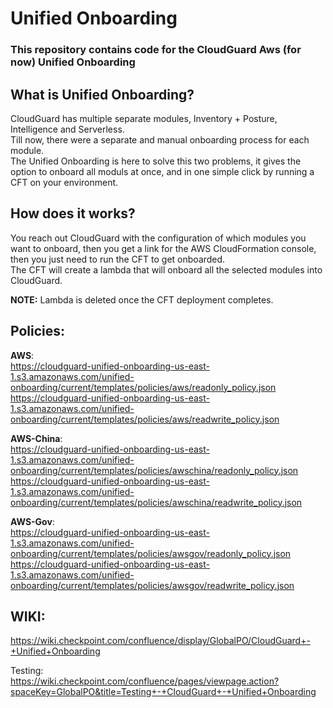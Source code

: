 # Unified Onboarding

### This repository contains code for the CloudGuard Aws (for now) Unified Onboarding

## What is Unified Onboarding?

CloudGuard has multiple separate modules, Inventory + Posture, Intelligence and Serverless.<br>
Till now, there were a separate and manual onboarding process for each module.<br>
The Unified Onboarding is here to solve this two problems, it gives the option to onboard all moduls at once, 
and in one simple click by running a CFT on your environment.

## How does it works? 

You reach out CloudGuard with the configuration of which modules you want to onboard, then
you get a link for the AWS CloudFormation console, then you just need to run the CFT to get onboarded.<br>
The CFT will create a lambda that will onboard all the selected modules into CloudGuard.

**NOTE:** Lambda is deleted once the CFT deployment completes.

## Policies:
**AWS**: <br>
https://cloudguard-unified-onboarding-us-east-1.s3.amazonaws.com/unified-onboarding/current/templates/policies/aws/readonly_policy.json
<br>
https://cloudguard-unified-onboarding-us-east-1.s3.amazonaws.com/unified-onboarding/current/templates/policies/aws/readwrite_policy.json

**AWS-China**: <br>
https://cloudguard-unified-onboarding-us-east-1.s3.amazonaws.com/unified-onboarding/current/templates/policies/awschina/readonly_policy.json
<br>
https://cloudguard-unified-onboarding-us-east-1.s3.amazonaws.com/unified-onboarding/current/templates/policies/awschina/readwrite_policy.json

**AWS-Gov**: <br>
https://cloudguard-unified-onboarding-us-east-1.s3.amazonaws.com/unified-onboarding/current/templates/policies/awsgov/readonly_policy.json
<br>
https://cloudguard-unified-onboarding-us-east-1.s3.amazonaws.com/unified-onboarding/current/templates/policies/awsgov/readwrite_policy.json

## WIKI:
https://wiki.checkpoint.com/confluence/display/GlobalPO/CloudGuard+-+Unified+Onboarding

Testing: <br>
https://wiki.checkpoint.com/confluence/pages/viewpage.action?spaceKey=GlobalPO&title=Testing+-+CloudGuard+-+Unified+Onboarding



